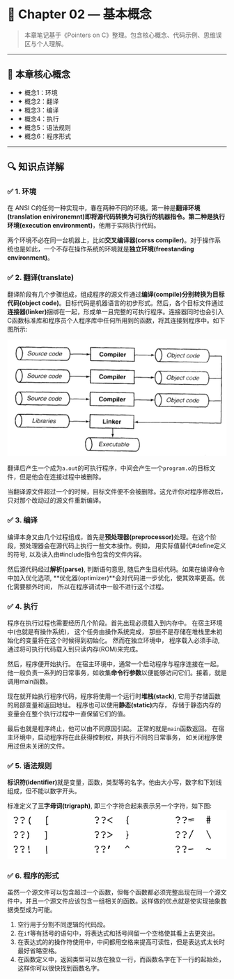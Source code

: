 # 📘 Chapter 02 — 基本概念

> 本章笔记基于《Pointers on C》整理。包含核心概念、代码示例、思维误区与个人理解。

---

## 🧠 本章核心概念

- ✦ 概念1：环境
- ✦ 概念2：翻译
- ✦ 概念3：编译
- ✦ 概念4：执行
- ✦ 概念5：语法规则
- ✦ 概念6：程序形式


---

## 🔍 知识点详解

### ✅ 1. 环境
在 ANSI C的任何一种实现中，春在两种不同的环境。第一种是**翻译环境(translation enivironemnt)**即将源代码转换为可执行的机器指令。第二种是**执行环境(execution environment)**，他用于实际执行代码。

两个环境不必在同一台机器上，比如**交叉编译器(corss compiler)**。对于操作系统也是如此，一个不存在操作系统的环境就是**独立环境(freestanding environment)**。

### ✅ 2. 翻译(translate)
翻译阶段有几个步骤组成，组成程序的源文件通过**编译(compile)**分别转换为**目标代码(object code)**。目标代码是机器语言的初步形式。然后，各个目标文件通过<b>连接器(linker)</b>捆绑在一起，形成单一且完整的可执行程序。连接器同时也会引入C函数标准库和程序员个人程序库中任何所用到的函数，将其连接到程序中。如下图所示:

![翻译过程](images/image.png)

翻译后产生一个成为`a.out`的可执行程序，中间会产生一个`program.o`的目标文件，但是他会在连接过程中被删除。

当翻译源文件超过一个的时候，目标文件便不会被删除。这允许你对程序修改后，只对那个改动过的源文件重新编译。 

### ✅ 3. 编译
编译本身又由几个过程组成，首先是<b>预处理器(preprocessor)</b>处理。在这个阶段，预处理器会在源代码上执行一些文本操作。例如， 用实际值替代#define定义的符号, 以及读入由#include指令包含的文件内容。

然后源代码经过**解析(parse)**, 判断语句意思, 随后产生目标代码。如果在编译命令中加入优化选项, **优化器(optimizer)**会对代码进一步优化，使其效率更高。优化需要额外时间， 所以在程序调试中一般不进行这个过程。

### ✅ 4. 执行
程序在执行过程也需要经历几个阶段。首先出现必须载入到内存中。 在宿主环境中(也就是有操作系统)， 这个任务由操作系统完成， 那些不是存储在堆栈里未初始化的变量将在这个时候得到初始化。 然而在独立环境中， 程序载入必须手动, 通过将可执行代码载入到只读内存(ROM)来完成。

然后，程序便开始执行。 在宿主环境中，通常一个启动程序与程序连接在一起。 他一般负责一系列的日常事务，如收集**命令行参数**以便能够访问它们。接着，就是调用main函数。

现在就开始执行程序代码，程序将使用一个运行时**堆栈(stack)**, 它用于存储函数的局部变量和返回地址。 程序也可以使用<b>静态(static)</b>内存， 存储于静态内存的变量会在整个执行过程中一直保留它们的值。

最后也就是程序终止，他可以由不同原因引起。 正常的就是`main`函数返回。 在宿主环境中，启动程序将在此获得控制权，并执行不同的日常事务， 如关闭程序使用过但未关闭的文件。

### ✅ 5. 语法规则
<b>标识符(identifier)</b>就是变量，函数，类型等的名字。他由大小写，数字和下划线组成，但不能以数字开头。

标准定义了<b>三字母词(trigraph)</b>, 即三个字符合起来表示另一个字符，如下图:
![trigraph](images/trigraph.png)

### ✅ 6. 程序的形式
虽然一个源文件可以包含超过一个函数，但每个函数都必须完整出现在同一个源文件中，并且一个源文件应该包含一组相关的函数。这样做的优点就是使实现抽象数据类型成为可能。

1. 空行用于分割不同逻辑的代码段。
2. 在`if`等有括号的语句中，将表达式和括号间留一个空格使其看上去更突出。
3. 在表达式的的操作符使用中，中间都用空格来提高可读性，但是表达式太长时最好省略空格。
4. 在函数定义中，返回类型可以放在独立一行，而函数名字在下一行的起始处，这样你可以很快找到函数名字。




